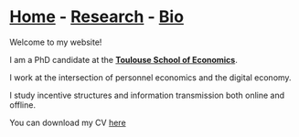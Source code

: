 # [Home](./index.html)  -  [Research](./research.html) - [Bio](./bio.html)

Welcome to my website!

I am a PhD candidate at the **[Toulouse School of Economics](https://www.tse-fr.eu/)**.

I work at the intersection of personnel economics and the digital economy.

I study incentive structures and information transmission both online and offline.

You can download my CV [here](./cv.pdf)
